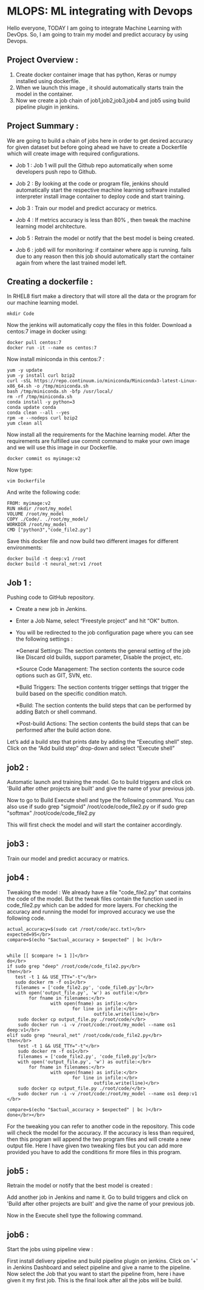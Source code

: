 # MLOPS: ML integrating with Devops 
 Hello everyone, TODAY I am going to integrate Machine Learning with DevOps. So, I am going to train my model  and predict accuracy by using Devops.

## Project Overview :

1. Create docker container image that has python, Keras or numpy installed using dockerfile.
2. When we launch this image , it should automatically starts train the model in the container.
3. Now we create a job chain of job1,job2,job3,job4 and job5 using build pipeline plugin in jenkins.

## Project Summary :

We are going to build a chain of jobs here in order to get desired accuracy for given dataset but before going ahead we have to create a Dockerfile which will create image with required configurations.

* Job 1 : Job 1 will pull the Github repo automatically when some developers push repo to Github.

* Job 2 : By looking at the code or program file, jenkins should automatically start the respective machine learning software installed interpreter install image container to deploy code and start training.

* Job 3 : Train our model and predict accuracy or metrics.

* Job 4 : If metrics accuracy is less than 80% , then tweak the machine learning model architecture.

* Job 5 : Retrain the model or notify that the best model is being created.

* Job 6 : job6 will for monitoring: if container where app is running. fails due to any reason then this job should automatically start the container again from where the last trained model left.
## Creating a dockerfile :
In RHEL8 fisrt make a directory that will store all the data or the program for our machine learning model.

    mkdir Code
Now the jenkins will automatically copy the files in this folder.
Download a centos:7 image in docker using:

    docker pull centos:7
    docker run -it --name os centos:7
Now install miniconda in this centos:7 :

    yum -y update 
    yum -y install curl bzip2 
    curl -sSL https://repo.continuum.io/miniconda/Miniconda3-latest-Linux-x86_64.sh -o /tmp/miniconda.sh 
    bash /tmp/miniconda.sh -bfp /usr/local/ 
    rm -rf /tmp/miniconda.sh 
    conda install -y python=3 
    conda update conda 
    conda clean --all --yes 
    rpm -e --nodeps curl bzip2 
    yum clean all
Now install all the requirements for the Machine learning model.
After the requirements are fulfilled use commit command to make your own image and we will use this image in our Dockerfile.

    docker commit os myimage:v2
Now type:

    vim Dockerfile
And write the following code:

    FROM: myimage:v2
    RUN mkdir /root/my_model
    VOLUME /root/my_model
    COPY ./Code/. ./root/my_model/
    WORKDIR /root/my_model
    CMD ["python3","code_file2.py"]
Save this docker file and now build two different images for different environments:

    docker build -t deep:v1 /root
    docker build -t neural_net:v1 /root
## Job 1 :
Pushing code to GitHub repository.

* Create a new job in Jenkins.
* Enter a Job Name, select “Freestyle project” and hit “OK” button.
* You will be redirected to the job configuration page where you can see the following settings :

  *General Settings: The section contents the general setting of the job like Discard old builds, support parameter, Disable the project, etc.

  *Source Code Management: The section contents the source code options such as GIT, SVN, etc.
 
  *Build Triggers: The section contents trigger settings that trigger the build based on the specific condition match.
 
  *Build: The section contents the build steps that can be performed by adding Batch or shell command.
 
  *Post-build Actions: The section contents the build steps that can be performed after the build action done.


Let’s add a build step that prints date by adding the “Executing shell” step.
Click on the “Add build step” drop-down and select “Execute shell”

## job2 :
Automatic launch and training the model.
Go to build triggers and click on 'Build after other projects are built' and give the name of your previous job.

Now to go to Build Execute shell and type the following command.
You can also use if sudo grep "sigmoid" /root/code/code_file2.py or if sudo grep "softmax" /root/code/code_file2.py

This will first check the model and will start the container accordingly.

## job3 :

Train our model and predict accuracy or matrics.
## job4 : 
Tweaking the model :
We already have a file "code_file2.py" that contains the code of the model.
But the tweak files contain the function used in code_file2.py which can be added for more layers.
For checking the accuracy and running the model for improved accuracy we use the following code.


    actual_accuracy=$(sudo cat /root/code/acc.txt)</br>
    expected=95</br>
    compare=$(echo "$actual_accuracy > $expected" | bc )</br>


    while [[ $compare != 1 ]]</br>
    do</br>
    if sudo grep "deep" /root/code/code_file2.py</br>
    then</br>
       test -t 1 && USE_TTY="-t"</br>
       sudo docker rm -f os1</br>
       filenames = ['code_file2.py', 'code_file0.py']</br>
       with open('output_file.py', 'w') as outfile:</br>
            for fname in filenames:</br>
                    with open(fname) as infile:</br>
                            for line in infile:</br>
                                    outfile.write(line)</br>
        sudo docker cp output_file.py ./root/code/</br>
        sudo docker run -i -v /root/code:/root/my_model --name os1 deep:v1</br>
    elif sudo grep "neural_net" /root/code/code_file2.py</br>
    then</br>
        test -t 1 && USE_TTY="-t"</br>
        sudo docker rm -f os1</br>
        filenames = ['code_file2.py', 'code_file0.py']</br>
        with open('output_file.py', 'w') as outfile:</br>
            for fname in filenames:</br>
                    with open(fname) as infile:</br>
                            for line in infile:</br>
                                    outfile.write(line)</br>
        sudo docker cp output_file.py ./root/code/</br>
        sudo docker run -i -v /root/code:/root/my_model --name os1 deep:v1 </br>

    compare=$(echo "$actual_accuracy > $expected" | bc )</br>
    done</br></br>
For the tweaking you can refer to another code in the repository.
This code will check the model for the accuracy.
If the accuracy is less than required, then this program will append the two program files and will create a new output file.
Here I have given two tweaking files but you can add more provided you have to add the conditions fir more files in this program.

## job5 :
Retrain the model or notify that the best model is created  :

Add another job in Jenkins and name it.
Go to build triggers and click on 'Build after other projects are built' and give the name of your previous job.

Now in the Execute shell type the following command.

## job6 :
  Start the jobs using pipeline view :
  
First install delivery pipeline and build pipeline plugin on jenkins.
Click on '+' in Jenkins Dashboard and select pipeline and give a name to the pipeline.
Now select the Job that you want to start the pipeline from, here i have given it my first job.
This is the final look after all the jobs will be build.

